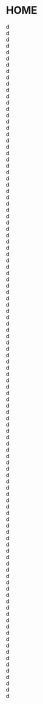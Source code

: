 # HOME
d<br/>
d<br/>
d<br/>
d<br/>
d<br/>
d<br/>
d<br/>
d<br/>
d<br/>
d<br/>
d<br/>
d<br/>
d<br/>
d<br/>
d<br/>
d<br/>
d<br/>
d<br/>
d<br/>
d<br/>
d<br/>
d<br/>
d<br/>
d<br/>
d<br/>
d<br/>
d<br/>
d<br/>
d<br/>
d<br/>
d<br/>
d<br/>
d<br/>
d<br/>
d<br/>
d<br/>
d<br/>
d<br/>
d<br/>
d<br/>
d<br/>
d<br/>
d<br/>
d<br/>
d<br/>
d<br/>
d<br/>
d<br/>
d<br/>
d<br/>
d<br/>
d<br/>
d<br/>
d<br/>
d<br/>
d<br/>
d<br/>
d<br/>
d<br/>
d<br/>
d<br/>
d<br/>
d<br/>
d<br/>
d<br/>
d<br/>
d<br/>
d<br/>
d<br/>
d<br/>
d<br/>
d<br/>
d<br/>
d<br/>
d<br/>
d<br/>
d<br/>
d<br/>
d<br/>
d<br/>
d<br/>
d<br/>
d<br/>
d<br/>
d<br/>
d<br/>
d<br/>
d<br/>
d<br/>
d<br/>
d<br/>
d<br/>
d<br/>
d<br/>
d<br/>
d<br/>
d<br/>
d<br/>
d<br/>
d<br/>
d<br/>
d<br/>
d<br/>
d<br/>
d<br/>
d<br/>
d<br/>